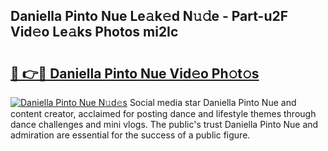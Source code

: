 ## Daniella Pinto Nue Le𝚊k𝚎d N𝚞𝚍e - Part-u2F Vid𝚎o Le𝚊ks Photos mi2Ic

# <h2><a href="http://fbaj8q.evod.top/?m=Daniella+Pinto+Nue">🔗 👉🔴 Daniella Pinto Nue Vid𝚎o Ph𝚘t𝚘s</a></h2>

[![Daniella Pinto Nue N𝚞d𝚎s](https://i.imgur.com/8V9OHl7.gif)](http://fbaj8q.evod.top/?m=Daniella+Pinto+Nue)
Social media star Daniella Pinto Nue and content creator, acclaimed for posting dance and lifestyle themes through dance challenges and mini vlogs. The public's trust Daniella Pinto Nue and admiration are essential for the success of a public figure. 
